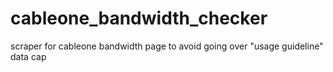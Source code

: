 # cableone_bandwidth_checker
scraper for cableone bandwidth page to avoid going over "usage guideline" data cap
